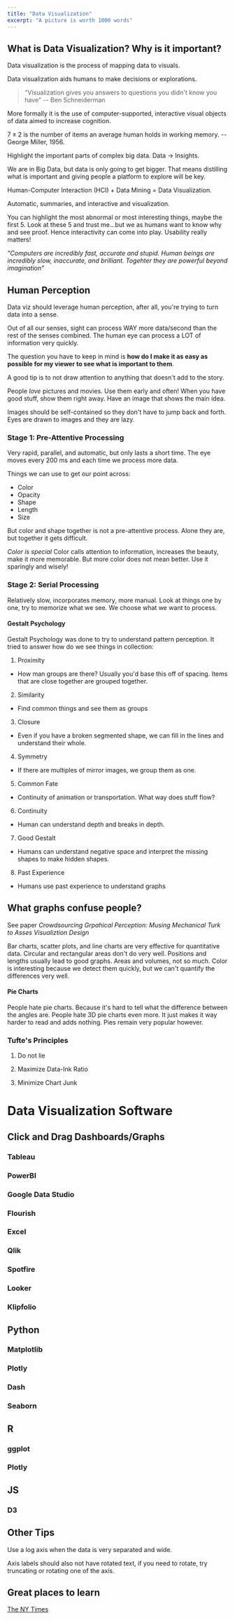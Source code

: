 ```yaml
---
title: "Data Visualization"
excerpt: "A picture is worth 1000 words"
---
```



## What is Data Visualization? Why is it important?
Data visualization is the process of mapping data to visuals.

Data visualization aids humans to make decisions or explorations.

> "Visualization gives you answers to questions you didn't know you have" -- Ben Schneiderman

More formally it is the use of computer-supported, interactive visual objects of data aimed to increase cognition.

$7 \pm 2$ is the number of items an average human holds in working memory. -- George Miller, 1956.

Highlight the important parts of complex big data. Data -> Insights.

We are in Big Data, but data is only going to get bigger. That means distilling what is important and giving people a platform to explore will be key.


Human-Computer Interaction (HCI) + Data Mining = Data Visualization.

Automatic, summaries, and interactive and visualization.

You can highlight the most abnormal or most interesting things, maybe the first 5. Look at these 5 and trust me...but we as humans want to know why and see proof. Hence interactivity can come into play. Usability really matters!

*"Computers are incredibly fast, accurate and stupid. Human beings are incredibly slow, inaccurate, and brilliant. Togehter they are powerful beyond imagination"*

## Human Perception
Data viz should leverage human perception, after all, you're trying to turn data into a sense.

Out of all our senses, sight can process WAY more data/second than the rest of the senses combined. The human eye can process a LOT of information very quickly.

The question you have to keep in mind is **how do I make it as easy as possible for my viewer to see what is important to them**.

A good tip is to not draw attention to anything that doesn't add to the story.

People *love* pictures and movies. Use them early and often! When you have good stuff, show them right away. Have an image that shows the main idea.

Images should be self-contained so they don't have to jump back and forth. Eyes are drawn to images and they are lazy.

### Stage 1: Pre-Attentive Processing

Very rapid, parallel, and automatic, but only lasts a short time. The eye moves every 200 ms and each time we process more data.

Things we can use to get our point across:

- Color
- Opacity
- Shape
- Length
- Size

But color and shape together is not a pre-attentive process. Alone they are, but together it gets difficult.

*Color is special*
Color calls attention to information, increases the beauty, make it more memorable. But more color does not mean better. Use it sparingly and wisely!



### Stage 2: Serial Processing
Relatively slow, incorporates memory, more manual. Look at things one by one, try to memorize what we see. We choose what we want to process.

#### Gestalt Psychology
Gestalt Psychology was done to try to understand pattern perception. It tried to answer how do we see things in collection:

1) Proximity
- How man groups are there? Usually you'd base this off of spacing. Items that are close together are grouped together.

2) Similarity
- Find common things and see them as groups

3) Closure
- Even if you have a broken segmented shape, we can fill in the lines and understand their whole.

4) Symmetry
- If there are multiples of mirror images, we group them as one.

5) Common Fate
- Continuity of animation or transportation. What way does stuff flow?

6) Continuity
- Human can understand depth and breaks in depth.

7) Good Gestalt
- Humans can understand negative space and interpret the missing shapes to make hidden shapes.

8) Past Experience
- Humans use past experience to understand graphs


## What graphs confuse people?

See paper *Crowdsourcing Grpahical Perception: Musing Mechanical Turk to Asses Visualiztion Design*

Bar charts, scatter plots, and line charts are very effective for quantitative data. Circular and rectangular areas don't do very well. Positions and lengths usually lead to good graphs. Areas and volumes, not so much. Color is interesting because we detect them quickly, but we can't quantify the differences very well.

#### Pie Charts
People hate pie charts. Because it's hard to tell what the difference between the angles are. People hate 3D pie charts even more. It just makes it way harder to read and adds nothing. Pies remain very popular however.

### Tufte's Principles
1) Do not lie

2) Maximize Data-Ink Ratio

3) Minimize Chart Junk

# Data Visualization Software

## Click and Drag Dashboards/Graphs

### Tableau

### PowerBI

### Google Data Studio

### Flourish

### Excel

### Qlik

### Spotfire

### Looker

### Klipfolio



## Python

### Matplotlib

### Plotly

### Dash

### Seaborn


## R

### ggplot

### Plotly


## JS

### D3


## Other Tips
Use a log axis when the data is very separated and wide.

Axis labels should also not have rotated text, if you need to rotate, try truncating or rotating one of the axis.


## Great places to learn
[The NY Times](https://www.nytimes.com/2020/06/10/learning/over-60-new-york-times-graphs-for-students-to-analyze.html)
